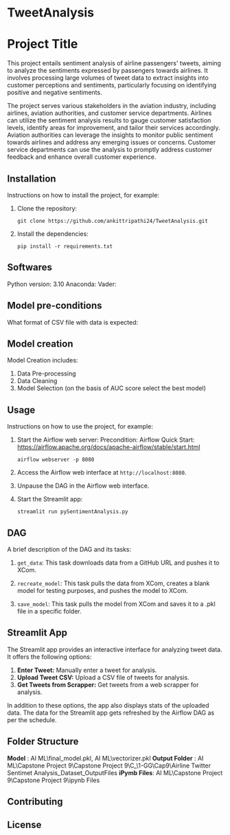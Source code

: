 # TweetAnalysis

# Project Title

This project entails sentiment analysis of airline passengers' tweets, aiming to analyze the sentiments expressed by passengers towards airlines. It involves processing large volumes of tweet data to extract insights into customer perceptions and sentiments, particularly focusing on identifying positive and negative sentiments.

The project serves various stakeholders in the aviation industry, including airlines, aviation authorities, and customer service departments. Airlines can utilize the sentiment analysis results to gauge customer satisfaction levels, identify areas for improvement, and tailor their services accordingly. Aviation authorities can leverage the insights to monitor public sentiment towards airlines and address any emerging issues or concerns. Customer service departments can use the analysis to promptly address customer feedback and enhance overall customer experience.

## Installation

Instructions on how to install the project, for example:

1. Clone the repository:
    ```
    git clone https://github.com/ankittripathi24/TweetAnalysis.git
    ```

2. Install the dependencies:
    ```
    pip install -r requirements.txt
    ```

## Softwares

Python version: 3.10
Anaconda: 
Vader: 

## Model pre-conditions

What format of CSV file with data is expected:

## Model creation
Model Creation includes:
1) Data Pre-processing
2) Data Cleaning
3) Model Selection (on the basis of AUC score select the best model)

## Usage

Instructions on how to use the project, for example:

1. Start the Airflow web server:
    Precondition: Airflow Quick Start: https://airflow.apache.org/docs/apache-airflow/stable/start.html
    
    ```
    airflow webserver -p 8080
    ```

2. Access the Airflow web interface at `http://localhost:8080`.

3. Unpause the DAG in the Airflow web interface.

4. Start the Streamlit app:
    ```
    streamlit run pySentimentAnalysis.py
    ```

## DAG

A brief description of the DAG and its tasks:

1. `get_data`: This task downloads data from a GitHub URL and pushes it to XCom.

2. `recreate_model`: This task pulls the data from XCom, creates a blank model for testing purposes, and pushes the model to XCom.

3. `save_model`: This task pulls the model from XCom and saves it to a .pkl file in a specific folder.


## Streamlit App

The Streamlit app provides an interactive interface for analyzing tweet data. It offers the following options:

1. **Enter Tweet:** Manually enter a tweet for analysis.
2. **Upload Tweet CSV:** Upload a CSV file of tweets for analysis.
3. **Get Tweets from Scrapper:** Get tweets from a web scrapper for analysis.

In addition to these options, the app also displays stats of the uploaded data. The data for the Streamlit app gets refreshed by the Airflow DAG as per the schedule.

## Folder Structure

**Model** : AI ML\final_model.pkl, AI ML\vectorizer.pkl
**Output Folder** : AI ML\Capstone Project 9\Capstone Project 9\C_\1-GG\Cap9\Airline Twitter Sentimet Analysis_Dataset_OutputFiles
**iPymb Files**:  AI ML\Capstone Project 9\Capstone Project 9\ipynb Files



## Contributing


## License
